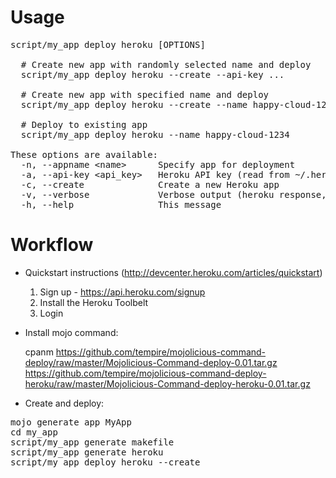 # Usage
<pre>
script/my_app deploy heroku [OPTIONS]

  # Create new app with randomly selected name and deploy
  script/my_app deploy heroku --create --api-key ...

  # Create new app with specified name and deploy
  script/my_app deploy heroku --create --name happy-cloud-1234

  # Deploy to existing app
  script/my_app deploy heroku --name happy-cloud-1234

These options are available:
  -n, --appname &lt;name&gt;      Specify app for deployment
  -a, --api-key &lt;api_key&gt;   Heroku API key (read from ~/.heroku/credentials by default).
  -c, --create              Create a new Heroku app
  -v, --verbose             Verbose output (heroku response, git output)
  -h, --help                This message
</pre>

# Workflow
 
* Quickstart instructions (http://devcenter.heroku.com/articles/quickstart)
  1. Sign up - https://api.heroku.com/signup
  2. Install the Heroku Toolbelt
  3. Login

* Install mojo command:

    cpanm https://github.com/tempire/mojolicious-command-deploy/raw/master/Mojolicious-Command-deploy-0.01.tar.gz \
          https://github.com/tempire/mojolicious-command-deploy-heroku/raw/master/Mojolicious-Command-deploy-heroku-0.01.tar.gz
 
* Create and deploy:
<pre>
mojo generate app MyApp
cd my_app
script/my_app generate makefile
script/my_app generate heroku
script/my_app deploy heroku --create
</pre>
